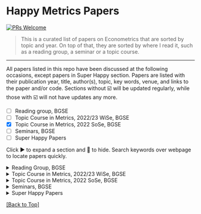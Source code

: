 <h1 name="title">
  Happy Metrics Papers
</h1>

[![PRs Welcome](https://img.shields.io/badge/PRs-welcome-brightgreen.svg?style=flat-square)](https://makeapullrequest.com)

> This is a curated list of papers on Econometrics that are sorted by topic and year. On top of that, they are sorted by where I read it, such as a reading group, a seminar or a topic course.
---

All papers listed in this repo have been discussed at the following occasions, except papers in Super Happy section. Papers are listed with their publication year, title, author(s), topic, key words, venue, and links to the paper and/or code. Sections without :ballot_box_with_check: will be updated regularly, while those with :ballot_box_with_check: will not have updates any more.

- [ ] Reading group, BGSE
- [ ] Topic Course in Metrics, 2022/23 WiSe, BGSE
- [x] Topic Course in Metrics, 2022 SoSe, BGSE
- [ ] Seminars, BGSE
- [ ] Super Happy Papers

Click :arrow_forward: to expand a section and :arrow_down_small: to hide. Search keywords over webpage to locate papers quickly.

<details><summary>Reading Group, BGSE</summary>
<p>

> This reading group is an informal event organized by professors and PhD students at BGSE, and focuses on theoretical Econometrics. It is led by [Prof. Freyberger](https://www.econ.uni-bonn.de/en/department/team/professors/joachim-freyberger) and runs every week during semester.
  
|Year|Title|Author(s)|Topic|Keywords|Venue|Paper|Code|Note
|---|---|---|---|---|---|---|---|---|
|2008|Regression discontinuity designs: A guide to practice|Imbens and Lemieux|RD||J Metrics|[Link](https://www.sciencedirect.com/science/article/abs/pii/S0304407607001091)||

</p>
</details>

<details><summary>Topic Course in Metrics, 2022/23 WiSe, BGSE</summary>
<p>

> This topic course in Econometrics and Statistics is given by [Prof. Janys](https://sites.google.com/site/janyslena/research) during 2022/23 WiSe at BGSE.

|Year|Title|Author(s)|Topic|Keywords|Venue|Paper|Code|Note
|---|---|---|---|---|---|---|---|---|
|2021|Difference-in-differences with variation in treatment timing|Goodman-Bacon|DID|DiD, Variation in treatment timing, TWFE, Treatment effect heterogeneity| J Metrics|[Link](https://www.sciencedirect.com/science/article/abs/pii/S0304407621001445)||
  
</p>
</details>

<details><summary>Topic Course in Metrics, 2022 SoSe, BGSE</summary>
<p>

> This topic course in Econometrics and Statistics is given by [Prof. Freyberger]([https://sites.google.com/site/janyslena/research](https://www.econ.uni-bonn.de/en/department/team/professors/joachim-freyberger)) during 2022/23 WiSe at BGSE.

  
</p>
</details>

<details><summary>Seminars, BGSE</summary>
<p>

> Seminars are official events organized by BGSE, where researchers present their working or published papers.

|Year|Date|Speaker|Affiliation|Title|Keywords|Paper|Code|Note|
|---|---|---|---|---|---|---|---|---|
|2022|Oct 20|Florian Gunsilius|University of Michigan|Matching for causal effects via multimarginal unbalanced optimal transport||[Link](https://arxiv.org/abs/2112.04398)||
  
</p>
</details>

<details><summary>Super Happy Papers</summary>
<p>

> This section lists papers I read at occasions other than those above.

|Year|Title|Author(s)|Topic|Keywords|Venue|Paper|Code|Note
|---|---|---|---|---|---|---|---|---|
  
</p>
</details>

[[Back to Top]](#title)

